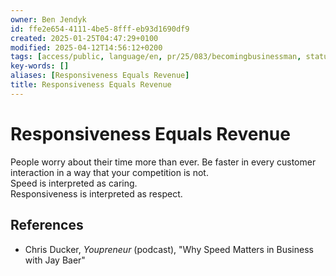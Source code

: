 ```yaml
---
owner: Ben Jendyk
id: ffe2e654-4111-4be5-8fff-eb93d1690df9
created: 2025-01-25T04:47:29+0100
modified: 2025-04-12T14:56:12+0200
tags: [access/public, language/en, pr/25/083/becomingbusinessman, status/pending]
key-words: []
aliases: [Responsiveness Equals Revenue]
title: Responsiveness Equals Revenue
---
```


# Responsiveness Equals Revenue

People worry about their time more than ever. Be faster in every customer interaction in a way that your competition is not.  
Speed is interpreted as caring.  
Responsiveness is interpreted as respect.

## References

- Chris Ducker, *Youpreneur* (podcast), "Why Speed Matters in Business with Jay Baer"
